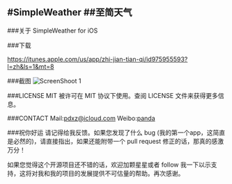 #SimpleWeather
##至简天气
----
###关于
SimpleWeather for iOS


###下载

https://itunes.apple.com/us/app/zhi-jian-tian-qi/id975955593?l=zh&ls=1&mt=8

###截图
![ScreenShoot 1](https://raw.githubusercontent.com/xuzhen2014/edocs/master/images-folder/4D91C8AD-4220-4DED-9760-7F84420AFD4E.png)

###LICENSE
MIT 被许可在 MIT 协议下使用。查阅 LICENSE 文件来获得更多信息。

###CONTACT
Mail:pdxz@icloud.com
Weibo:[panda](http://weibo.com/xzlovepanda/home?topnav=1&wvr=6)

###祝你好运
请记得给我反馈。如果您发现了什么 bug (我的第一个app，这简直是必然的)，请直接指出，如果还能附带一个 pull request 修正的话，那真的感激万分！

如果您觉得这个开源项目还不错的话，欢迎加颗星星或者 follow 我一下以示支持，这将对我和我的项目的发展提供不可估量的帮助。再次感谢。


